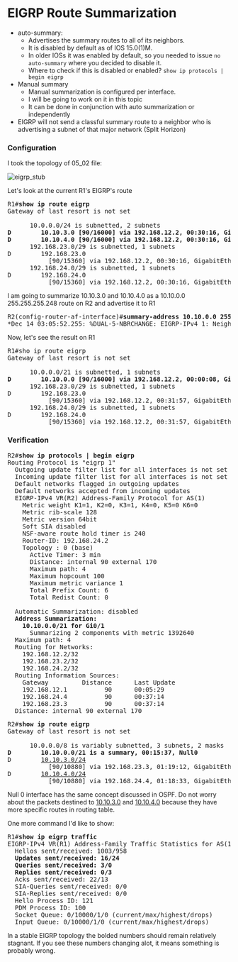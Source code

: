 # EIGRP Route Summarization
* auto-summary:
  * Advertises the summary routes to all of its neighbors.
  * It is disabled by default as of IOS 15.0(1)M.
  * In older IOSs it was enabled by default, so you needed to issue `no auto-summary` where you decided to disable it.
  * Where to check if this is disabled or enabled? `show ip protocols | begin eigrp`
* Manual summary
  * Manual summarization is configured per interface.
  * I will be going to work on it in this topic
  * It can be done in conjunction with auto summarization or independently
* EIGRP will not send a classful summary route to a neighbor who is advertising a subnet of that major network (Split Horizon)

### Configuration

I took the topology of 05_02 file:

![eigrp_stub](https://user-images.githubusercontent.com/31813625/33972008-85ed1f0a-e049-11e7-93bf-d37ad7d8713d.png)

Let's look at the current R1's EIGRP's route
<pre>
R1#<b>show ip route eigrp</b>
Gateway of last resort is not set

      10.0.0.0/24 is subnetted, 2 subnets
<b>D        10.10.3.0 [90/16000] via 192.168.12.2, 00:30:16, GigabitEthernet0/2
D        10.10.4.0 [90/16000] via 192.168.12.2, 00:30:16, GigabitEthernet0/2</b>
      192.168.23.0/29 is subnetted, 1 subnets
D        192.168.23.0
           [90/15360] via 192.168.12.2, 00:30:16, GigabitEthernet0/2
      192.168.24.0/29 is subnetted, 1 subnets
D        192.168.24.0
           [90/15360] via 192.168.12.2, 00:30:16, GigabitEthernet0/2
</pre>

I am going to summarize 10.10.3.0 and 10.10.4.0 as a 10.10.0.0 255.255.255.248 route on R2 and advertise it to R1
<pre>
R2(config-router-af-interface)#<b>summary-address 10.10.0.0 255.255.248.0</b>
*Dec 14 03:05:52.255: %DUAL-5-NBRCHANGE: EIGRP-IPv4 1: Neighbor 192.168.12.1 (GigabitEthernet0/1) is resync: summary configured
</pre>
Now, let's see the result on R1
<pre>
R1#sho ip route eigrp
Gateway of last resort is not set

      10.0.0.0/21 is subnetted, 1 subnets
<b>D        10.10.0.0 [90/16000] via 192.168.12.2, 00:00:08, GigabitEthernet0/2</b>
      192.168.23.0/29 is subnetted, 1 subnets
D        192.168.23.0
           [90/15360] via 192.168.12.2, 00:31:57, GigabitEthernet0/2
      192.168.24.0/29 is subnetted, 1 subnets
D        192.168.24.0
           [90/15360] via 192.168.12.2, 00:31:57, GigabitEthernet0/2
</pre>

### Verification
<pre>
R2#<b>show ip protocols | begin eigrp</b>
Routing Protocol is "eigrp 1"
  Outgoing update filter list for all interfaces is not set
  Incoming update filter list for all interfaces is not set
  Default networks flagged in outgoing updates
  Default networks accepted from incoming updates
  EIGRP-IPv4 VR(R2) Address-Family Protocol for AS(1)
    Metric weight K1=1, K2=0, K3=1, K4=0, K5=0 K6=0
    Metric rib-scale 128
    Metric version 64bit
    Soft SIA disabled
    NSF-aware route hold timer is 240
    Router-ID: 192.168.24.2
    Topology : 0 (base)
      Active Timer: 3 min
      Distance: internal 90 external 170
      Maximum path: 4
      Maximum hopcount 100
      Maximum metric variance 1
      Total Prefix Count: 6
      Total Redist Count: 0

  Automatic Summarization: disabled
  <b>Address Summarization:
    10.10.0.0/21 for Gi0/1</b>
      Summarizing 2 components with metric 1392640
  Maximum path: 4
  Routing for Networks:
    192.168.12.2/32
    192.168.23.2/32
    192.168.24.2/32
  Routing Information Sources:
    Gateway         Distance      Last Update
    192.168.12.1          90      00:05:29
    192.168.24.4          90      00:37:14
    192.168.23.3          90      00:37:14
  Distance: internal 90 external 170
</pre>

<pre>
R2#<b>show ip route eigrp</b>
Gateway of last resort is not set

      10.0.0.0/8 is variably subnetted, 3 subnets, 2 masks
<b>D        10.10.0.0/21 is a summary, 00:15:37, Null0</b>
D        <u>10.10.3.0/24</u>
           [90/10880] via 192.168.23.3, 01:19:12, GigabitEthernet0/3
D        <u>10.10.4.0/24</u>
           [90/10880] via 192.168.24.4, 01:18:33, GigabitEthernet0/4
</pre>
Null 0 interface has the same concept discussed in OSPF. Do not worry about the packets destined to
<u>10.10.3.0</u> and <u>10.10.4.0</u> because they have more specific routes in routing table.

One more command I'd like to show:
<pre>
R1#<b>show ip eigrp traffic</b>
EIGRP-IPv4 VR(R1) Address-Family Traffic Statistics for AS(1)
  Hellos sent/received: 1003/958
  <b>Updates sent/received: 16/24
  Queries sent/received: 3/0
  Replies sent/received: 0/3</b>
  Acks sent/received: 22/13
  SIA-Queries sent/received: 0/0
  SIA-Replies sent/received: 0/0
  Hello Process ID: 121
  PDM Process ID: 100
  Socket Queue: 0/10000/1/0 (current/max/highest/drops)
  Input Queue: 0/10000/1/0 (current/max/highest/drops)
</pre>
In a stable EIGRP topology the bolded numbers should remain relatively stagnant. If you see these numbers changing
alot, it means something is probably wrong.